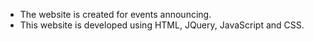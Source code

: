 *  The website is created for events announcing.
*  This website is developed using HTML, JQuery, JavaScript and CSS. 